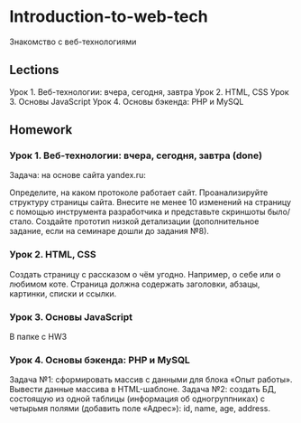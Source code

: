 ﻿# Introduction-to-web-tech
Знакомство с веб-технологиями
## Lections
Урок 1. Веб-технологии: вчера, сегодня, завтра
Урок 2. HTML, CSS
Урок 3. Основы JavaScript
Урок 4. Основы бэкенда: PHP и MySQL


## Homework
### Урок 1. Веб-технологии: вчера, сегодня, завтра (done)
Задача: на основе сайта yandex.ru:

Определите, на каком протоколе работает сайт.
Проанализируйте структуру страницы сайта.
Внесите не менее 10 изменений на страницу с помощью инструмента разработчика и представьте скриншоты было/стало.
Создайте прототип низкой детализации (дополнительное задание, если на семинаре дошли до задания №8).

### Урок 2. HTML, CSS
Создать страницу с рассказом о чём угодно. Например, о себе или о любимом коте.
Страница должна содержать заголовки, абзацы, картинки, списки и ссылки.

### Урок 3. Основы JavaScript
В папке с HW3

### Урок 4. Основы бэкенда: PHP и MySQL
Задача №1: сформировать массив с данными для блока «Опыт работы».
Вывести данные массива в HTML-шаблоне.
Задача №2: создать БД, состоящую из одной таблицы (информация об одногруппниках) с четырьмя полями (добавить поле «Адрес»): id, name, age, address.